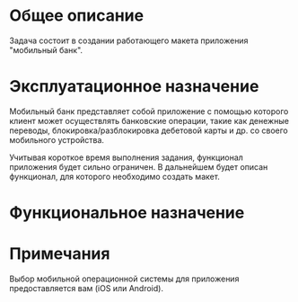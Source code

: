 # Общее описание
Задача состоит в создании работающего макета приложения "мобильный банк".

# Эксплуатационное назначение
Мобильный банк представляет собой приложение с помощью которого клиент может осуществлять
банковские операции, такие как денежные переводы, блокировка/разблокировка дебетовой карты и др. со
своего мобильного устройства.

Учитывая короткое время выполнения задания, функционал приложения будет сильно ограничен.
В дальнейшем будет описан функционал, для которого необходимо создать макет.

# Функциональное назначение

# Примечания
Выбор мобильной операционной системы для приложения предоставляется вам (iOS или Android).
